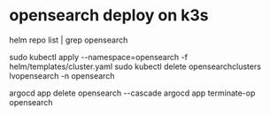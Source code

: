 # opensearch deploy on k3s

helm repo list | grep opensearch

sudo kubectl apply --namespace=opensearch -f helm/templates/cluster.yaml
sudo kubectl delete opensearchclusters lvopensearch -n opensearch

argocd app delete opensearch --cascade
argocd app terminate-op opensearch